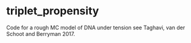 # triplet_propensity
Code for a rough MC model of DNA under tension see Taghavi, van der Schoot and Berryman 2017.
